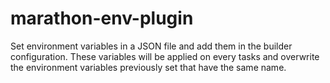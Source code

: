 # marathon-env-plugin

Set environment variables in a JSON file and add them in the builder configuration.
These variables will be applied on every tasks and overwrite the environment variables previously set that have the same name.
